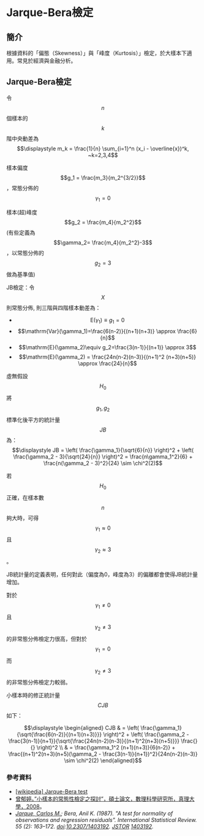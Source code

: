 # Jarque-Bera檢定

## 簡介

根據資料的「偏態（Skewness）」與「峰度（Kurtosis）」檢定，於大樣本下適用。常見於經濟與金融分析。

## Jarque-Bera檢定

令$$n$$個樣本的$$k$$階中央動差為$$\displaystyle m_k = \frac{1}{n} \sum_{i=1}^n (x_i - \overline{x})^k, ~k=2,3,4$$

樣本偏度$$g_1 = \frac{m_3}{m_2^{3/2}}$$，常態分佈的$$\gamma_1=0$$

樣本(超)峰度$$g_2 = \frac{m_4}{m_2^2}$$ (有些定義為$$\gamma_2= \frac{m_4}{m_2^2}-3$$，以常態分佈的$$g_2=3$$做為基準值)

JB檢定：令$$X$$則常態分佈, 則三階與四階樣本動差為：

* $$\mathrm{E}(\gamma_1)\equiv g_1=0$$
* $$\mathrm{Var}(\gamma_1)=\frac{6(n-2)}{(n+1)(n+3)} \approx \frac{6}{n}$$
* $$\mathrm{E}(\gamma_2)\equiv g_2=\frac{3(n-1)}{(n+1)} \approx 3$$
* $$\mathrm{E}(\gamma_2) = \frac{24n(n-2)(n-3)}{(n+1)^2 (n+3)(n+5)} \approx \frac{24}{n}$$

虛無假設$$H_0$$將$$g_1, g_2$$標準化後平方的統計量$$JB$$為：$$\displaystyle JB =  \left( \frac{\gamma_1}{\sqrt{6}{n}} \right)^2  +  \left( \frac{\gamma_2 - 3}{\sqrt{24}{n}} \right)^2  = \frac{n\gamma_1^2}{6} + \frac{n(\gamma_2 - 3)^2}{24} \sim \chi^2(2)$$

若$$H_0$$正確，在樣本數$$n$$夠大時，可得$$\gamma_1 \approx 0$$且$$\gamma_2 \approx 3$$。

JB統計量的定義表明，任何對此（偏度為0，峰度為3）的偏離都會使得JB統計量增加。

對於$$\gamma_1 \neq 0$$且$$\gamma_2 \neq 3$$的非常態分佈檢定力很高，但對於$$\gamma_1=0$$而$$\gamma_2 \neq 3$$的非常態分佈檢定力較弱。

小樣本時的修正統計量$$CJB$$如下：

$$\displaystyle  \begin{aligned} CJB & = \left(  \frac{\gamma_1}{\sqrt{\frac{6(n-2)}{(n+1)(n+3)}}}   \right)^2 + \left(  \frac{\gamma_2 - \frac{3(n-1)}{n+1}}{\sqrt{\frac{24n(n-2)(n-3)}{(n+1)^2(n+3)(n+5)}}}  \frac{}{} \right)^2 \\ & = \frac{\gamma_1^2 (n+1)(n+3)}{6(n-2)} + \frac{(n+1)^2(n+3)(n+5)(\gamma_2 - \frac{3(n-1)}{n+1})^2}{24n(n-2)(n-3)} \sim \chi^2(2)  \end{aligned}$$



### 參考資料

* [\[wikipedia\] Jarque-Bera test](https://en.wikipedia.org/wiki/Jarque%E2%80%93Bera_test)
* [曾郁婷。”小樣本的常態性檢定之探討”，碩士論文，數理科學研究所，真理大學，2008](https://hdl.handle.net/11296/wqssvk)。
* [_Jarque, Carlos M._](https://en.wikipedia.org/wiki/Carlos_Jarque)_; Bera, Anil K. (1987). "A test for normality of observations and regression residuals". International Statistical Review. 55 (2): 163–172._ [_doi_](https://en.wikipedia.org/wiki/Doi_\(identifier\))_:_[_10.2307/1403192_](https://doi.org/10.2307%2F1403192)_._ [_JSTOR_](https://en.wikipedia.org/wiki/JSTOR_\(identifier\)) [_1403192_](https://www.jstor.org/stable/1403192)_._
